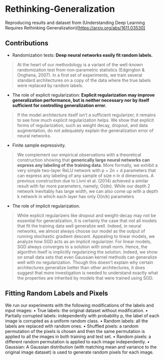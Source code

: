# Rethinking-Generalization
Reproducing results and dataset from (Understanding Deep Learning Requires Rethinking Generalization)[https://arxiv.org/abs/1611.03530]

## Contributions

* Randomization tests: **Deep neural networks easily fit random labels.**
>  At the heart of our methodology is a variant of the well-known randomization test from non-parametric statistics (Edgington & Onghena, 2007). In a first set of experiments, we train several standard architectures on a copy of the data where the true labels were replaced by random labels.

* The role of explicit regularization: **Explicit regularization may improve generalization performance, but is neither necessary nor by itself sufficient for controlling generalization error.**
> If the model architecture itself isn’t a sufficient regularizer, it remains to see how much explicit regularization helps. We show that explicit forms of regularization, such as weight decay, dropout, and data augmentation, do not adequately explain the generalization error of neural networks.

* Finite sample expressivity. 
> We complement our empirical observations with a theoretical construction showing that **generically large neural networks can express any labeling of the training data**. More formally, we exhibit a very simple two-layer ReLU network with p = 2n + d parameters that can express any labeling of any sample of size n in d dimensions. A previous construction due to Livni et al. (2014) achieved a similar result with far more parameters, namely, O(dn). While our depth 2 network inevitably has large width, we can also come up with a depth k network in which each layer has only O(n/k) parameters

* The role of implicit regularization. 
> While explicit regularizers like dropout and weight-decay may not be essential for generalization, it is certainly the case that not all models that fit the training data well generalize well. Indeed, in neural networks, we almost always choose our model as the output of running stochastic gradient descent. Appealing to linear models, we analyze how SGD acts as an implicit regularizer. For linear models, SGD always converges to a solution with small norm. Hence, the algorithm itself is implicitly regularizing the solution. Indeed, we show on small data sets that even Gaussian kernel methods can generalize well with no regularization. Though this doesn’t explain why certain architectures generalize better than other architectures, it does suggest that more investigation is needed to understand exactly what the properties are inherited by models that were trained using SGD.

## Fitting Random Labels and Pixels
We run our experiments with the following modifications of the labels and input images:
• True labels: the original dataset without modification.
• Partially corrupted labels: independently with probability p, the label of each image is corrupted as a uniform random class.
• Random labels: all the labels are replaced with random ones.
• Shuffled pixels: a random permutation of the pixels is chosen and then the same permutation is applied to all the images in both training and test set.
• Random pixels: a different random permutation is applied to each image independently.
• Gaussian: A Gaussian distribution (with matching mean and variance to the original image dataset) is used to generate random pixels for each image.
